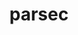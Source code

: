 ---
title: "parsec"
layout: cache
categories: [package, develop]
meta: {"versions": ["3.0.2209"], "compilers": ["gcc@=11.1.0", "oneapi@=2023.0.0", "oneapi@=2023.1.0", "oneapi@=2023.2.0"], "oss": ["ubuntu20.04"], "platforms": ["linux"], "targets": ["ppc64le", "x86_64", "x86_64_v3"], "stacks": ["e4s", "e4s-oneapi", "e4s-power", "root"], "num_specs": 63, "num_specs_by_stack": {"root": 63, "e4s-power": 12, "e4s-oneapi": 14, "e4s": 6}}
spec_details: [{"hash": "3fazyfp6dstujxvqkgua4tpz5q3tl7bk", "compiler": "gcc@=11.1.0", "versions": ["3.0.2209"], "os": "ubuntu20.04", "platform": "linux", "target": "ppc64le", "variants": ["build_system=cmake", "build_type=RelWithDebInfo", "~cuda", "~debug_verbose", "generator=make", "~ipo", "~profile", "+shared"], "stacks": ["root"], "size": "-", "tarball": "https://binaries.spack.io/develop/build_cache/linux-ubuntu20.04-ppc64le/gcc-11.1.0/parsec-3.0.2209/linux-ubuntu20.04-ppc64le-gcc-11.1.0-parsec-3.0.2209-3fazyfp6dstujxvqkgua4tpz5q3tl7bk.spack"}, {"hash": "2igkawkdyk7mqyuxtkmrufxjzwr53mxw", "compiler": "gcc@=11.1.0", "versions": ["3.0.2209"], "os": "ubuntu20.04", "platform": "linux", "target": "ppc64le", "variants": ["build_system=cmake", "build_type=RelWithDebInfo", "+cuda", "cuda_arch=70", "~debug_verbose", "generator=make", "~ipo", "~profile", "+shared"], "stacks": ["e4s-power", "root"], "size": "-", "tarball": "https://binaries.spack.io/develop/build_cache/linux-ubuntu20.04-ppc64le/gcc-11.1.0/parsec-3.0.2209/linux-ubuntu20.04-ppc64le-gcc-11.1.0-parsec-3.0.2209-2igkawkdyk7mqyuxtkmrufxjzwr53mxw.spack"}, {"hash": "2qs7j6cmrp6bdceo3vkno53ad3k4sxy2", "compiler": "gcc@=11.1.0", "versions": ["3.0.2209"], "os": "ubuntu20.04", "platform": "linux", "target": "ppc64le", "variants": ["build_system=cmake", "build_type=RelWithDebInfo", "~cuda", "~debug_verbose", "generator=make", "~ipo", "~profile", "+shared"], "stacks": ["root"], "size": "-", "tarball": "https://binaries.spack.io/develop/build_cache/linux-ubuntu20.04-ppc64le/gcc-11.1.0/parsec-3.0.2209/linux-ubuntu20.04-ppc64le-gcc-11.1.0-parsec-3.0.2209-2qs7j6cmrp6bdceo3vkno53ad3k4sxy2.spack"}, {"hash": "2ppdbr5lpjbp6ercsuaawwdibvrnxdc4", "compiler": "gcc@=11.1.0", "versions": ["3.0.2209"], "os": "ubuntu20.04", "platform": "linux", "target": "ppc64le", "variants": ["build_system=cmake", "build_type=RelWithDebInfo", "+cuda", "cuda_arch=70", "~debug_verbose", "generator=make", "~ipo", "~profile", "+shared"], "stacks": ["root"], "size": "-", "tarball": "https://binaries.spack.io/develop/build_cache/linux-ubuntu20.04-ppc64le/gcc-11.1.0/parsec-3.0.2209/linux-ubuntu20.04-ppc64le-gcc-11.1.0-parsec-3.0.2209-2ppdbr5lpjbp6ercsuaawwdibvrnxdc4.spack"}, {"hash": "7gztlb3nho4s3s35t6pxfgquespt5kfc", "compiler": "gcc@=11.1.0", "versions": ["3.0.2209"], "os": "ubuntu20.04", "platform": "linux", "target": "ppc64le", "variants": ["build_system=cmake", "build_type=RelWithDebInfo", "~cuda", "~debug_verbose", "generator=make", "~ipo", "~profile", "+shared"], "stacks": ["e4s-power", "root"], "size": "-", "tarball": "https://binaries.spack.io/develop/build_cache/linux-ubuntu20.04-ppc64le/gcc-11.1.0/parsec-3.0.2209/linux-ubuntu20.04-ppc64le-gcc-11.1.0-parsec-3.0.2209-7gztlb3nho4s3s35t6pxfgquespt5kfc.spack"}, {"hash": "2tacwhper2l4sp3e62l2y6mi2yh6stth", "compiler": "gcc@=11.1.0", "versions": ["3.0.2209"], "os": "ubuntu20.04", "platform": "linux", "target": "ppc64le", "variants": ["build_system=cmake", "build_type=RelWithDebInfo", "~cuda", "~debug_verbose", "generator=make", "~ipo", "~profile", "+shared"], "stacks": ["root"], "size": "-", "tarball": "https://binaries.spack.io/develop/build_cache/linux-ubuntu20.04-ppc64le/gcc-11.1.0/parsec-3.0.2209/linux-ubuntu20.04-ppc64le-gcc-11.1.0-parsec-3.0.2209-2tacwhper2l4sp3e62l2y6mi2yh6stth.spack"}, {"hash": "6aleedc7ziuedvinugy5w4ffehnqawky", "compiler": "gcc@=11.1.0", "versions": ["3.0.2209"], "os": "ubuntu20.04", "platform": "linux", "target": "ppc64le", "variants": ["build_system=cmake", "build_type=RelWithDebInfo", "+cuda", "cuda_arch=70", "~debug_verbose", "generator=make", "~ipo", "~profile", "+shared"], "stacks": ["root"], "size": "-", "tarball": "https://binaries.spack.io/develop/build_cache/linux-ubuntu20.04-ppc64le/gcc-11.1.0/parsec-3.0.2209/linux-ubuntu20.04-ppc64le-gcc-11.1.0-parsec-3.0.2209-6aleedc7ziuedvinugy5w4ffehnqawky.spack"}, {"hash": "auhzpkfht5ysfbzpcsqnka4j4jcis4j7", "compiler": "gcc@=11.1.0", "versions": ["3.0.2209"], "os": "ubuntu20.04", "platform": "linux", "target": "ppc64le", "variants": ["build_system=cmake", "build_type=RelWithDebInfo", "+cuda", "cuda_arch=70", "~debug_verbose", "generator=make", "~ipo", "~profile", "+shared"], "stacks": ["e4s-power", "root"], "size": "-", "tarball": "https://binaries.spack.io/develop/build_cache/linux-ubuntu20.04-ppc64le/gcc-11.1.0/parsec-3.0.2209/linux-ubuntu20.04-ppc64le-gcc-11.1.0-parsec-3.0.2209-auhzpkfht5ysfbzpcsqnka4j4jcis4j7.spack"}, {"hash": "4ptixtry32dpojo3tikwubhgvycpomlg", "compiler": "gcc@=11.1.0", "versions": ["3.0.2209"], "os": "ubuntu20.04", "platform": "linux", "target": "ppc64le", "variants": ["build_system=cmake", "build_type=RelWithDebInfo", "+cuda", "cuda_arch=70", "~debug_verbose", "generator=make", "~ipo", "~profile", "+shared"], "stacks": ["e4s-power", "root"], "size": "-", "tarball": "https://binaries.spack.io/develop/build_cache/linux-ubuntu20.04-ppc64le/gcc-11.1.0/parsec-3.0.2209/linux-ubuntu20.04-ppc64le-gcc-11.1.0-parsec-3.0.2209-4ptixtry32dpojo3tikwubhgvycpomlg.spack"}, {"hash": "cxcxub5r6eeq35yl2pyqdqs3ipzygrq5", "compiler": "gcc@=11.1.0", "versions": ["3.0.2209"], "os": "ubuntu20.04", "platform": "linux", "target": "ppc64le", "variants": ["build_system=cmake", "build_type=RelWithDebInfo", "+cuda", "cuda_arch=70", "~debug_verbose", "generator=make", "~ipo", "~profile", "+shared"], "stacks": ["root"], "size": "-", "tarball": "https://binaries.spack.io/develop/build_cache/linux-ubuntu20.04-ppc64le/gcc-11.1.0/parsec-3.0.2209/linux-ubuntu20.04-ppc64le-gcc-11.1.0-parsec-3.0.2209-cxcxub5r6eeq35yl2pyqdqs3ipzygrq5.spack"}, {"hash": "bheuyzh7k2j6t6xcvyupchgsitaf2qis", "compiler": "gcc@=11.1.0", "versions": ["3.0.2209"], "os": "ubuntu20.04", "platform": "linux", "target": "ppc64le", "variants": ["build_system=cmake", "build_type=RelWithDebInfo", "~cuda", "~debug_verbose", "generator=make", "~ipo", "~profile", "+shared"], "stacks": ["e4s-power", "root"], "size": "-", "tarball": "https://binaries.spack.io/develop/build_cache/linux-ubuntu20.04-ppc64le/gcc-11.1.0/parsec-3.0.2209/linux-ubuntu20.04-ppc64le-gcc-11.1.0-parsec-3.0.2209-bheuyzh7k2j6t6xcvyupchgsitaf2qis.spack"}, {"hash": "3syir7liliayne7xrmj5wyzkw6omsz2u", "compiler": "gcc@=11.1.0", "versions": ["3.0.2209"], "os": "ubuntu20.04", "platform": "linux", "target": "ppc64le", "variants": ["build_system=cmake", "build_type=RelWithDebInfo", "~cuda", "~debug_verbose", "generator=make", "~ipo", "~profile", "+shared"], "stacks": ["e4s-power", "root"], "size": "-", "tarball": "https://binaries.spack.io/develop/build_cache/linux-ubuntu20.04-ppc64le/gcc-11.1.0/parsec-3.0.2209/linux-ubuntu20.04-ppc64le-gcc-11.1.0-parsec-3.0.2209-3syir7liliayne7xrmj5wyzkw6omsz2u.spack"}, {"hash": "c7lra4e7kyst2kkkrmf33cwzuypp2zuu", "compiler": "gcc@=11.1.0", "versions": ["3.0.2209"], "os": "ubuntu20.04", "platform": "linux", "target": "ppc64le", "variants": ["build_system=cmake", "build_type=RelWithDebInfo", "~cuda", "~debug_verbose", "generator=make", "~ipo", "~profile", "+shared"], "stacks": ["root"], "size": "-", "tarball": "https://binaries.spack.io/develop/build_cache/linux-ubuntu20.04-ppc64le/gcc-11.1.0/parsec-3.0.2209/linux-ubuntu20.04-ppc64le-gcc-11.1.0-parsec-3.0.2209-c7lra4e7kyst2kkkrmf33cwzuypp2zuu.spack"}, {"hash": "mvdnkbnwew5ocwbpznyin5ogoxx24a6w", "compiler": "gcc@=11.1.0", "versions": ["3.0.2209"], "os": "ubuntu20.04", "platform": "linux", "target": "ppc64le", "variants": ["build_system=cmake", "build_type=RelWithDebInfo", "+cuda", "cuda_arch=70", "~debug_verbose", "generator=make", "~ipo", "~profile", "+shared"], "stacks": ["root"], "size": "-", "tarball": "https://binaries.spack.io/develop/build_cache/linux-ubuntu20.04-ppc64le/gcc-11.1.0/parsec-3.0.2209/linux-ubuntu20.04-ppc64le-gcc-11.1.0-parsec-3.0.2209-mvdnkbnwew5ocwbpznyin5ogoxx24a6w.spack"}, {"hash": "th3lqatl56lhwufzsqilq5pnetpqi7dw", "compiler": "gcc@=11.1.0", "versions": ["3.0.2209"], "os": "ubuntu20.04", "platform": "linux", "target": "ppc64le", "variants": ["build_system=cmake", "build_type=RelWithDebInfo", "+cuda", "cuda_arch=70", "~debug_verbose", "generator=make", "~ipo", "~profile", "+shared"], "stacks": ["root"], "size": "-", "tarball": "https://binaries.spack.io/develop/build_cache/linux-ubuntu20.04-ppc64le/gcc-11.1.0/parsec-3.0.2209/linux-ubuntu20.04-ppc64le-gcc-11.1.0-parsec-3.0.2209-th3lqatl56lhwufzsqilq5pnetpqi7dw.spack"}, {"hash": "dtuls6zb5wvfnhjd3arfuqoqd2carnwh", "compiler": "gcc@=11.1.0", "versions": ["3.0.2209"], "os": "ubuntu20.04", "platform": "linux", "target": "ppc64le", "variants": ["build_system=cmake", "build_type=RelWithDebInfo", "+cuda", "cuda_arch=70", "~debug_verbose", "generator=make", "~ipo", "~profile", "+shared"], "stacks": ["root"], "size": "-", "tarball": "https://binaries.spack.io/develop/build_cache/linux-ubuntu20.04-ppc64le/gcc-11.1.0/parsec-3.0.2209/linux-ubuntu20.04-ppc64le-gcc-11.1.0-parsec-3.0.2209-dtuls6zb5wvfnhjd3arfuqoqd2carnwh.spack"}, {"hash": "3pnc4ksa3c7oyt7wz5vx6ldmhw76xljm", "compiler": "gcc@=11.1.0", "versions": ["3.0.2209"], "os": "ubuntu20.04", "platform": "linux", "target": "ppc64le", "variants": ["build_system=cmake", "build_type=RelWithDebInfo", "+cuda", "cuda_arch=70", "~debug_verbose", "generator=make", "~ipo", "~profile", "+shared"], "stacks": ["e4s-power", "root"], "size": "-", "tarball": "https://binaries.spack.io/develop/build_cache/linux-ubuntu20.04-ppc64le/gcc-11.1.0/parsec-3.0.2209/linux-ubuntu20.04-ppc64le-gcc-11.1.0-parsec-3.0.2209-3pnc4ksa3c7oyt7wz5vx6ldmhw76xljm.spack"}, {"hash": "mfwgatbm37qyga3ocokrrspgoqpa5d3f", "compiler": "gcc@=11.1.0", "versions": ["3.0.2209"], "os": "ubuntu20.04", "platform": "linux", "target": "ppc64le", "variants": ["build_system=cmake", "build_type=RelWithDebInfo", "+cuda", "cuda_arch=70", "~debug_verbose", "generator=make", "~ipo", "~profile", "+shared"], "stacks": ["root"], "size": "-", "tarball": "https://binaries.spack.io/develop/build_cache/linux-ubuntu20.04-ppc64le/gcc-11.1.0/parsec-3.0.2209/linux-ubuntu20.04-ppc64le-gcc-11.1.0-parsec-3.0.2209-mfwgatbm37qyga3ocokrrspgoqpa5d3f.spack"}, {"hash": "c5cmlf2rxbkqlnczdmqrf4bad6ucd4g4", "compiler": "gcc@=11.1.0", "versions": ["3.0.2209"], "os": "ubuntu20.04", "platform": "linux", "target": "ppc64le", "variants": ["build_system=cmake", "build_type=RelWithDebInfo", "~cuda", "~debug_verbose", "generator=make", "~ipo", "~profile", "+shared"], "stacks": ["e4s-power", "root"], "size": "-", "tarball": "https://binaries.spack.io/develop/build_cache/linux-ubuntu20.04-ppc64le/gcc-11.1.0/parsec-3.0.2209/linux-ubuntu20.04-ppc64le-gcc-11.1.0-parsec-3.0.2209-c5cmlf2rxbkqlnczdmqrf4bad6ucd4g4.spack"}, {"hash": "ddcq74lg3m7yynuinbkoowxlp7orcay3", "compiler": "gcc@=11.1.0", "versions": ["3.0.2209"], "os": "ubuntu20.04", "platform": "linux", "target": "ppc64le", "variants": ["build_system=cmake", "build_type=RelWithDebInfo", "~cuda", "~debug_verbose", "generator=make", "~ipo", "~profile", "+shared"], "stacks": ["root"], "size": "-", "tarball": "https://binaries.spack.io/develop/build_cache/linux-ubuntu20.04-ppc64le/gcc-11.1.0/parsec-3.0.2209/linux-ubuntu20.04-ppc64le-gcc-11.1.0-parsec-3.0.2209-ddcq74lg3m7yynuinbkoowxlp7orcay3.spack"}, {"hash": "kbiqiil2m2fj2h6clf6zdni45r4yuqb3", "compiler": "gcc@=11.1.0", "versions": ["3.0.2209"], "os": "ubuntu20.04", "platform": "linux", "target": "ppc64le", "variants": ["build_system=cmake", "build_type=RelWithDebInfo", "+cuda", "cuda_arch=70", "~debug_verbose", "generator=make", "~ipo", "~profile", "+shared"], "stacks": ["e4s-power", "root"], "size": "-", "tarball": "https://binaries.spack.io/develop/build_cache/linux-ubuntu20.04-ppc64le/gcc-11.1.0/parsec-3.0.2209/linux-ubuntu20.04-ppc64le-gcc-11.1.0-parsec-3.0.2209-kbiqiil2m2fj2h6clf6zdni45r4yuqb3.spack"}, {"hash": "fhsvjhfil6sno6c5qvnarcmnsrvvccvl", "compiler": "gcc@=11.1.0", "versions": ["3.0.2209"], "os": "ubuntu20.04", "platform": "linux", "target": "ppc64le", "variants": ["build_system=cmake", "build_type=RelWithDebInfo", "~cuda", "~debug_verbose", "generator=make", "~ipo", "~profile", "+shared"], "stacks": ["root"], "size": "-", "tarball": "https://binaries.spack.io/develop/build_cache/linux-ubuntu20.04-ppc64le/gcc-11.1.0/parsec-3.0.2209/linux-ubuntu20.04-ppc64le-gcc-11.1.0-parsec-3.0.2209-fhsvjhfil6sno6c5qvnarcmnsrvvccvl.spack"}, {"hash": "juchsmtlw56mthyjodipgjbuv2bzjl7e", "compiler": "gcc@=11.1.0", "versions": ["3.0.2209"], "os": "ubuntu20.04", "platform": "linux", "target": "ppc64le", "variants": ["build_system=cmake", "build_type=RelWithDebInfo", "+cuda", "cuda_arch=70", "~debug_verbose", "generator=make", "~ipo", "~profile", "+shared"], "stacks": ["root"], "size": "-", "tarball": "https://binaries.spack.io/develop/build_cache/linux-ubuntu20.04-ppc64le/gcc-11.1.0/parsec-3.0.2209/linux-ubuntu20.04-ppc64le-gcc-11.1.0-parsec-3.0.2209-juchsmtlw56mthyjodipgjbuv2bzjl7e.spack"}, {"hash": "d5ct5aiowv3pvi7d5rbwijdyjjujdxlg", "compiler": "gcc@=11.1.0", "versions": ["3.0.2209"], "os": "ubuntu20.04", "platform": "linux", "target": "ppc64le", "variants": ["build_system=cmake", "build_type=RelWithDebInfo", "~cuda", "~debug_verbose", "generator=make", "~ipo", "~profile", "+shared"], "stacks": ["root"], "size": "-", "tarball": "https://binaries.spack.io/develop/build_cache/linux-ubuntu20.04-ppc64le/gcc-11.1.0/parsec-3.0.2209/linux-ubuntu20.04-ppc64le-gcc-11.1.0-parsec-3.0.2209-d5ct5aiowv3pvi7d5rbwijdyjjujdxlg.spack"}, {"hash": "isj5dvb7guifj6je22iktzi3sslhqldl", "compiler": "gcc@=11.1.0", "versions": ["3.0.2209"], "os": "ubuntu20.04", "platform": "linux", "target": "ppc64le", "variants": ["build_system=cmake", "build_type=RelWithDebInfo", "~cuda", "~debug_verbose", "generator=make", "~ipo", "~profile", "+shared"], "stacks": ["root"], "size": "-", "tarball": "https://binaries.spack.io/develop/build_cache/linux-ubuntu20.04-ppc64le/gcc-11.1.0/parsec-3.0.2209/linux-ubuntu20.04-ppc64le-gcc-11.1.0-parsec-3.0.2209-isj5dvb7guifj6je22iktzi3sslhqldl.spack"}, {"hash": "em4uo72pjjkyyoklk2mmkjxegokrqwji", "compiler": "gcc@=11.1.0", "versions": ["3.0.2209"], "os": "ubuntu20.04", "platform": "linux", "target": "ppc64le", "variants": ["build_system=cmake", "build_type=RelWithDebInfo", "+cuda", "cuda_arch=70", "~debug_verbose", "generator=make", "~ipo", "~profile", "+shared"], "stacks": ["root"], "size": "-", "tarball": "https://binaries.spack.io/develop/build_cache/linux-ubuntu20.04-ppc64le/gcc-11.1.0/parsec-3.0.2209/linux-ubuntu20.04-ppc64le-gcc-11.1.0-parsec-3.0.2209-em4uo72pjjkyyoklk2mmkjxegokrqwji.spack"}, {"hash": "glxlpyrczbvy7qeyr3eac6gnkhqgvdiq", "compiler": "gcc@=11.1.0", "versions": ["3.0.2209"], "os": "ubuntu20.04", "platform": "linux", "target": "ppc64le", "variants": ["build_system=cmake", "build_type=RelWithDebInfo", "~cuda", "~debug_verbose", "generator=make", "~ipo", "~profile", "+shared"], "stacks": ["root"], "size": "-", "tarball": "https://binaries.spack.io/develop/build_cache/linux-ubuntu20.04-ppc64le/gcc-11.1.0/parsec-3.0.2209/linux-ubuntu20.04-ppc64le-gcc-11.1.0-parsec-3.0.2209-glxlpyrczbvy7qeyr3eac6gnkhqgvdiq.spack"}, {"hash": "nqza5zxgvgxh7j3uagh3lorg6onhdnqo", "compiler": "gcc@=11.1.0", "versions": ["3.0.2209"], "os": "ubuntu20.04", "platform": "linux", "target": "ppc64le", "variants": ["build_system=cmake", "build_type=RelWithDebInfo", "+cuda", "cuda_arch=70", "~debug_verbose", "generator=make", "~ipo", "~profile", "+shared"], "stacks": ["root"], "size": "-", "tarball": "https://binaries.spack.io/develop/build_cache/linux-ubuntu20.04-ppc64le/gcc-11.1.0/parsec-3.0.2209/linux-ubuntu20.04-ppc64le-gcc-11.1.0-parsec-3.0.2209-nqza5zxgvgxh7j3uagh3lorg6onhdnqo.spack"}, {"hash": "jq3gbvk345ht2dmlrvtdksyzirmkq4p6", "compiler": "gcc@=11.1.0", "versions": ["3.0.2209"], "os": "ubuntu20.04", "platform": "linux", "target": "ppc64le", "variants": ["build_system=cmake", "build_type=RelWithDebInfo", "~cuda", "~debug_verbose", "generator=make", "~ipo", "~profile", "+shared"], "stacks": ["e4s-power", "root"], "size": "-", "tarball": "https://binaries.spack.io/develop/build_cache/linux-ubuntu20.04-ppc64le/gcc-11.1.0/parsec-3.0.2209/linux-ubuntu20.04-ppc64le-gcc-11.1.0-parsec-3.0.2209-jq3gbvk345ht2dmlrvtdksyzirmkq4p6.spack"}, {"hash": "svibihvj5jpiediuiucin3kk2yqrjvai", "compiler": "gcc@=11.1.0", "versions": ["3.0.2209"], "os": "ubuntu20.04", "platform": "linux", "target": "ppc64le", "variants": ["build_system=cmake", "build_type=RelWithDebInfo", "~cuda", "~debug_verbose", "generator=make", "~ipo", "~profile", "+shared"], "stacks": ["e4s-power", "root"], "size": "-", "tarball": "https://binaries.spack.io/develop/build_cache/linux-ubuntu20.04-ppc64le/gcc-11.1.0/parsec-3.0.2209/linux-ubuntu20.04-ppc64le-gcc-11.1.0-parsec-3.0.2209-svibihvj5jpiediuiucin3kk2yqrjvai.spack"}, {"hash": "hlvnorrywr6sls7h7ocqg6vv2x7bdfau", "compiler": "gcc@=11.1.0", "versions": ["3.0.2209"], "os": "ubuntu20.04", "platform": "linux", "target": "ppc64le", "variants": ["build_system=cmake", "build_type=RelWithDebInfo", "+cuda", "cuda_arch=70", "~debug_verbose", "generator=make", "~ipo", "~profile", "+shared"], "stacks": ["root"], "size": "-", "tarball": "https://binaries.spack.io/develop/build_cache/linux-ubuntu20.04-ppc64le/gcc-11.1.0/parsec-3.0.2209/linux-ubuntu20.04-ppc64le-gcc-11.1.0-parsec-3.0.2209-hlvnorrywr6sls7h7ocqg6vv2x7bdfau.spack"}, {"hash": "y5ltn6uflibgbxlsl7fkn73ht3dbhyot", "compiler": "gcc@=11.1.0", "versions": ["3.0.2209"], "os": "ubuntu20.04", "platform": "linux", "target": "ppc64le", "variants": ["build_system=cmake", "build_type=RelWithDebInfo", "+cuda", "cuda_arch=70", "~debug_verbose", "generator=make", "~ipo", "~profile", "+shared"], "stacks": ["e4s-power", "root"], "size": "-", "tarball": "https://binaries.spack.io/develop/build_cache/linux-ubuntu20.04-ppc64le/gcc-11.1.0/parsec-3.0.2209/linux-ubuntu20.04-ppc64le-gcc-11.1.0-parsec-3.0.2209-y5ltn6uflibgbxlsl7fkn73ht3dbhyot.spack"}, {"hash": "vepwnqs5lcexin3ou4iljqnpmww5f2j2", "compiler": "gcc@=11.1.0", "versions": ["3.0.2209"], "os": "ubuntu20.04", "platform": "linux", "target": "ppc64le", "variants": ["build_system=cmake", "build_type=RelWithDebInfo", "~cuda", "~debug_verbose", "generator=make", "~ipo", "~profile", "+shared"], "stacks": ["root"], "size": "-", "tarball": "https://binaries.spack.io/develop/build_cache/linux-ubuntu20.04-ppc64le/gcc-11.1.0/parsec-3.0.2209/linux-ubuntu20.04-ppc64le-gcc-11.1.0-parsec-3.0.2209-vepwnqs5lcexin3ou4iljqnpmww5f2j2.spack"}, {"hash": "53z55a5m332rq727mfkbfcgdtnxltffa", "compiler": "oneapi@=2023.0.0", "versions": ["3.0.2209"], "os": "ubuntu20.04", "platform": "linux", "target": "x86_64", "variants": ["build_system=cmake", "build_type=RelWithDebInfo", "~cuda", "~debug_verbose", "generator=make", "~ipo", "~profile", "+shared"], "stacks": ["root", "e4s-oneapi"], "size": "-", "tarball": "https://binaries.spack.io/develop/build_cache/linux-ubuntu20.04-x86_64/oneapi-2023.0.0/parsec-3.0.2209/linux-ubuntu20.04-x86_64-oneapi-2023.0.0-parsec-3.0.2209-53z55a5m332rq727mfkbfcgdtnxltffa.spack"}, {"hash": "7bd5e22hbjgjhrvehicndykw3y7fviyl", "compiler": "oneapi@=2023.0.0", "versions": ["3.0.2209"], "os": "ubuntu20.04", "platform": "linux", "target": "x86_64", "variants": ["build_system=cmake", "build_type=RelWithDebInfo", "~cuda", "~debug_verbose", "generator=make", "~ipo", "~profile", "+shared"], "stacks": ["root"], "size": "-", "tarball": "https://binaries.spack.io/develop/build_cache/linux-ubuntu20.04-x86_64/oneapi-2023.0.0/parsec-3.0.2209/linux-ubuntu20.04-x86_64-oneapi-2023.0.0-parsec-3.0.2209-7bd5e22hbjgjhrvehicndykw3y7fviyl.spack"}, {"hash": "nhyca6tub3wavlkxc4xrmbe7mye7p6hu", "compiler": "oneapi@=2023.0.0", "versions": ["3.0.2209"], "os": "ubuntu20.04", "platform": "linux", "target": "x86_64", "variants": ["build_system=cmake", "build_type=RelWithDebInfo", "~cuda", "~debug_verbose", "generator=make", "~ipo", "~profile", "+shared"], "stacks": ["root", "e4s-oneapi"], "size": "-", "tarball": "https://binaries.spack.io/develop/build_cache/linux-ubuntu20.04-x86_64/oneapi-2023.0.0/parsec-3.0.2209/linux-ubuntu20.04-x86_64-oneapi-2023.0.0-parsec-3.0.2209-nhyca6tub3wavlkxc4xrmbe7mye7p6hu.spack"}, {"hash": "uvme43o4rxyyfhr5hxns3o4xbmpnegqi", "compiler": "oneapi@=2023.1.0", "versions": ["3.0.2209"], "os": "ubuntu20.04", "platform": "linux", "target": "x86_64", "variants": ["build_system=cmake", "build_type=RelWithDebInfo", "~cuda", "~debug_verbose", "generator=make", "~ipo", "~profile", "+shared"], "stacks": ["root", "e4s-oneapi"], "size": "-", "tarball": "https://binaries.spack.io/develop/build_cache/linux-ubuntu20.04-x86_64/oneapi-2023.1.0/parsec-3.0.2209/linux-ubuntu20.04-x86_64-oneapi-2023.1.0-parsec-3.0.2209-uvme43o4rxyyfhr5hxns3o4xbmpnegqi.spack"}, {"hash": "tuf3v6dn32zschvrfxbjrzj4zul6fklc", "compiler": "oneapi@=2023.1.0", "versions": ["3.0.2209"], "os": "ubuntu20.04", "platform": "linux", "target": "x86_64", "variants": ["build_system=cmake", "build_type=RelWithDebInfo", "~cuda", "~debug_verbose", "generator=make", "~ipo", "~profile", "+shared"], "stacks": ["root", "e4s-oneapi"], "size": "-", "tarball": "https://binaries.spack.io/develop/build_cache/linux-ubuntu20.04-x86_64/oneapi-2023.1.0/parsec-3.0.2209/linux-ubuntu20.04-x86_64-oneapi-2023.1.0-parsec-3.0.2209-tuf3v6dn32zschvrfxbjrzj4zul6fklc.spack"}, {"hash": "qgcbl2tmlln2tub4jxi5ppbkt2kqzirb", "compiler": "oneapi@=2023.2.0", "versions": ["3.0.2209"], "os": "ubuntu20.04", "platform": "linux", "target": "x86_64", "variants": ["build_system=cmake", "build_type=RelWithDebInfo", "~cuda", "~debug_verbose", "generator=make", "~ipo", "~profile", "+shared"], "stacks": ["root", "e4s-oneapi"], "size": "-", "tarball": "https://binaries.spack.io/develop/build_cache/linux-ubuntu20.04-x86_64/oneapi-2023.2.0/parsec-3.0.2209/linux-ubuntu20.04-x86_64-oneapi-2023.2.0-parsec-3.0.2209-qgcbl2tmlln2tub4jxi5ppbkt2kqzirb.spack"}, {"hash": "vll5hdbxkaeiilwbxwgl2k6d3xxiflru", "compiler": "oneapi@=2023.2.0", "versions": ["3.0.2209"], "os": "ubuntu20.04", "platform": "linux", "target": "x86_64", "variants": ["build_system=cmake", "build_type=RelWithDebInfo", "~cuda", "~debug_verbose", "generator=make", "~ipo", "~profile", "+shared"], "stacks": ["root", "e4s-oneapi"], "size": "-", "tarball": "https://binaries.spack.io/develop/build_cache/linux-ubuntu20.04-x86_64/oneapi-2023.2.0/parsec-3.0.2209/linux-ubuntu20.04-x86_64-oneapi-2023.2.0-parsec-3.0.2209-vll5hdbxkaeiilwbxwgl2k6d3xxiflru.spack"}, {"hash": "surdp3hrv3e3dsuctlluu66hehngb4yp", "compiler": "oneapi@=2023.2.0", "versions": ["3.0.2209"], "os": "ubuntu20.04", "platform": "linux", "target": "x86_64", "variants": ["build_system=cmake", "build_type=RelWithDebInfo", "~cuda", "~debug_verbose", "generator=make", "~ipo", "~profile", "+shared"], "stacks": ["root", "e4s-oneapi"], "size": "-", "tarball": "https://binaries.spack.io/develop/build_cache/linux-ubuntu20.04-x86_64/oneapi-2023.2.0/parsec-3.0.2209/linux-ubuntu20.04-x86_64-oneapi-2023.2.0-parsec-3.0.2209-surdp3hrv3e3dsuctlluu66hehngb4yp.spack"}, {"hash": "qs7epc5b4ofjb2knod2gykjzajihb4bq", "compiler": "oneapi@=2023.2.0", "versions": ["3.0.2209"], "os": "ubuntu20.04", "platform": "linux", "target": "x86_64", "variants": ["build_system=cmake", "build_type=RelWithDebInfo", "~cuda", "~debug_verbose", "generator=make", "~ipo", "~profile", "+shared"], "stacks": ["root", "e4s-oneapi"], "size": "-", "tarball": "https://binaries.spack.io/develop/build_cache/linux-ubuntu20.04-x86_64/oneapi-2023.2.0/parsec-3.0.2209/linux-ubuntu20.04-x86_64-oneapi-2023.2.0-parsec-3.0.2209-qs7epc5b4ofjb2knod2gykjzajihb4bq.spack"}, {"hash": "ilsgo2jzaiqolw75goqtrolg7ogmwdqn", "compiler": "oneapi@=2023.2.0", "versions": ["3.0.2209"], "os": "ubuntu20.04", "platform": "linux", "target": "x86_64", "variants": ["build_system=cmake", "build_type=RelWithDebInfo", "~cuda", "~debug_verbose", "generator=make", "~ipo", "~profile", "+shared"], "stacks": ["root", "e4s-oneapi"], "size": "-", "tarball": "https://binaries.spack.io/develop/build_cache/linux-ubuntu20.04-x86_64/oneapi-2023.2.0/parsec-3.0.2209/linux-ubuntu20.04-x86_64-oneapi-2023.2.0-parsec-3.0.2209-ilsgo2jzaiqolw75goqtrolg7ogmwdqn.spack"}, {"hash": "rgbx2qsxxkk3gnroyrub37k4yw63n44f", "compiler": "oneapi@=2023.2.0", "versions": ["3.0.2209"], "os": "ubuntu20.04", "platform": "linux", "target": "x86_64", "variants": ["build_system=cmake", "build_type=RelWithDebInfo", "~cuda", "~debug_verbose", "generator=make", "~ipo", "~profile", "+shared"], "stacks": ["root", "e4s-oneapi"], "size": "-", "tarball": "https://binaries.spack.io/develop/build_cache/linux-ubuntu20.04-x86_64/oneapi-2023.2.0/parsec-3.0.2209/linux-ubuntu20.04-x86_64-oneapi-2023.2.0-parsec-3.0.2209-rgbx2qsxxkk3gnroyrub37k4yw63n44f.spack"}, {"hash": "epenofkhg75udj4vf5kvh6if4hfmazq3", "compiler": "oneapi@=2023.2.0", "versions": ["3.0.2209"], "os": "ubuntu20.04", "platform": "linux", "target": "x86_64", "variants": ["build_system=cmake", "build_type=RelWithDebInfo", "~cuda", "~debug_verbose", "generator=make", "~ipo", "~profile", "+shared"], "stacks": ["root", "e4s-oneapi"], "size": "-", "tarball": "https://binaries.spack.io/develop/build_cache/linux-ubuntu20.04-x86_64/oneapi-2023.2.0/parsec-3.0.2209/linux-ubuntu20.04-x86_64-oneapi-2023.2.0-parsec-3.0.2209-epenofkhg75udj4vf5kvh6if4hfmazq3.spack"}, {"hash": "ugz2yducsxpnbasmcfucn3ulzs4ctuum", "compiler": "oneapi@=2023.2.0", "versions": ["3.0.2209"], "os": "ubuntu20.04", "platform": "linux", "target": "x86_64", "variants": ["build_system=cmake", "build_type=RelWithDebInfo", "~cuda", "~debug_verbose", "generator=make", "~ipo", "~profile", "+shared"], "stacks": ["root", "e4s-oneapi"], "size": "-", "tarball": "https://binaries.spack.io/develop/build_cache/linux-ubuntu20.04-x86_64/oneapi-2023.2.0/parsec-3.0.2209/linux-ubuntu20.04-x86_64-oneapi-2023.2.0-parsec-3.0.2209-ugz2yducsxpnbasmcfucn3ulzs4ctuum.spack"}, {"hash": "dhl76qs5io4b53g7edifs3i2ohmcd2k2", "compiler": "oneapi@=2023.2.0", "versions": ["3.0.2209"], "os": "ubuntu20.04", "platform": "linux", "target": "x86_64", "variants": ["build_system=cmake", "build_type=RelWithDebInfo", "~cuda", "~debug_verbose", "generator=make", "~ipo", "~profile", "+shared"], "stacks": ["root", "e4s-oneapi"], "size": "-", "tarball": "https://binaries.spack.io/develop/build_cache/linux-ubuntu20.04-x86_64/oneapi-2023.2.0/parsec-3.0.2209/linux-ubuntu20.04-x86_64-oneapi-2023.2.0-parsec-3.0.2209-dhl76qs5io4b53g7edifs3i2ohmcd2k2.spack"}, {"hash": "2jp6t74seidogp4hh5glk5zp6r7iyuji", "compiler": "oneapi@=2023.2.0", "versions": ["3.0.2209"], "os": "ubuntu20.04", "platform": "linux", "target": "x86_64", "variants": ["build_system=cmake", "build_type=RelWithDebInfo", "~cuda", "~debug_verbose", "generator=make", "~ipo", "~profile", "+shared"], "stacks": ["root", "e4s-oneapi"], "size": "-", "tarball": "https://binaries.spack.io/develop/build_cache/linux-ubuntu20.04-x86_64/oneapi-2023.2.0/parsec-3.0.2209/linux-ubuntu20.04-x86_64-oneapi-2023.2.0-parsec-3.0.2209-2jp6t74seidogp4hh5glk5zp6r7iyuji.spack"}, {"hash": "y2sv5etrxr46ptogadqjxfgzz6zdlzdn", "compiler": "gcc@=11.1.0", "versions": ["3.0.2209"], "os": "ubuntu20.04", "platform": "linux", "target": "x86_64_v3", "variants": ["build_system=cmake", "build_type=RelWithDebInfo", "~cuda", "~debug_verbose", "generator=make", "~ipo", "~profile", "+shared"], "stacks": ["e4s", "root"], "size": "-", "tarball": "https://binaries.spack.io/develop/build_cache/linux-ubuntu20.04-x86_64_v3/gcc-11.1.0/parsec-3.0.2209/linux-ubuntu20.04-x86_64_v3-gcc-11.1.0-parsec-3.0.2209-y2sv5etrxr46ptogadqjxfgzz6zdlzdn.spack"}, {"hash": "5kayifku3xp3nkfqrqyjaxts7hmxxucv", "compiler": "gcc@=11.1.0", "versions": ["3.0.2209"], "os": "ubuntu20.04", "platform": "linux", "target": "x86_64_v3", "variants": ["build_system=cmake", "build_type=RelWithDebInfo", "~cuda", "~debug_verbose", "generator=make", "~ipo", "~profile", "+shared"], "stacks": ["root"], "size": "-", "tarball": "https://binaries.spack.io/develop/build_cache/linux-ubuntu20.04-x86_64_v3/gcc-11.1.0/parsec-3.0.2209/linux-ubuntu20.04-x86_64_v3-gcc-11.1.0-parsec-3.0.2209-5kayifku3xp3nkfqrqyjaxts7hmxxucv.spack"}, {"hash": "od2aqkapi4fkf5rhxzwvyzhnpmybussq", "compiler": "gcc@=11.1.0", "versions": ["3.0.2209"], "os": "ubuntu20.04", "platform": "linux", "target": "x86_64_v3", "variants": ["build_system=cmake", "build_type=RelWithDebInfo", "~cuda", "~debug_verbose", "generator=make", "~ipo", "~profile", "+shared"], "stacks": ["root"], "size": "-", "tarball": "https://binaries.spack.io/develop/build_cache/linux-ubuntu20.04-x86_64_v3/gcc-11.1.0/parsec-3.0.2209/linux-ubuntu20.04-x86_64_v3-gcc-11.1.0-parsec-3.0.2209-od2aqkapi4fkf5rhxzwvyzhnpmybussq.spack"}, {"hash": "xtncndzuhty3pwbbqifef6apo4hvzjdy", "compiler": "gcc@=11.1.0", "versions": ["3.0.2209"], "os": "ubuntu20.04", "platform": "linux", "target": "x86_64_v3", "variants": ["build_system=cmake", "build_type=RelWithDebInfo", "~cuda", "~debug_verbose", "generator=make", "~ipo", "~profile", "+shared"], "stacks": ["e4s", "root"], "size": "-", "tarball": "https://binaries.spack.io/develop/build_cache/linux-ubuntu20.04-x86_64_v3/gcc-11.1.0/parsec-3.0.2209/linux-ubuntu20.04-x86_64_v3-gcc-11.1.0-parsec-3.0.2209-xtncndzuhty3pwbbqifef6apo4hvzjdy.spack"}, {"hash": "trsvjnwfoqrtmh4crwkujmrhjfyacahb", "compiler": "gcc@=11.1.0", "versions": ["3.0.2209"], "os": "ubuntu20.04", "platform": "linux", "target": "x86_64_v3", "variants": ["build_system=cmake", "build_type=RelWithDebInfo", "~cuda", "~debug_verbose", "generator=make", "~ipo", "~profile", "+shared"], "stacks": ["e4s", "root"], "size": "-", "tarball": "https://binaries.spack.io/develop/build_cache/linux-ubuntu20.04-x86_64_v3/gcc-11.1.0/parsec-3.0.2209/linux-ubuntu20.04-x86_64_v3-gcc-11.1.0-parsec-3.0.2209-trsvjnwfoqrtmh4crwkujmrhjfyacahb.spack"}, {"hash": "jlmxtaxzcu7vsydcu7yhxixph7y3yy5y", "compiler": "gcc@=11.1.0", "versions": ["3.0.2209"], "os": "ubuntu20.04", "platform": "linux", "target": "x86_64_v3", "variants": ["build_system=cmake", "build_type=RelWithDebInfo", "~cuda", "~debug_verbose", "generator=make", "~ipo", "~profile", "+shared"], "stacks": ["root"], "size": "-", "tarball": "https://binaries.spack.io/develop/build_cache/linux-ubuntu20.04-x86_64_v3/gcc-11.1.0/parsec-3.0.2209/linux-ubuntu20.04-x86_64_v3-gcc-11.1.0-parsec-3.0.2209-jlmxtaxzcu7vsydcu7yhxixph7y3yy5y.spack"}, {"hash": "n35qtv4pkyvl6gnwowasjctdzlqi3yt4", "compiler": "gcc@=11.1.0", "versions": ["3.0.2209"], "os": "ubuntu20.04", "platform": "linux", "target": "x86_64_v3", "variants": ["build_system=cmake", "build_type=RelWithDebInfo", "~cuda", "~debug_verbose", "generator=make", "~ipo", "~profile", "+shared"], "stacks": ["root"], "size": "-", "tarball": "https://binaries.spack.io/develop/build_cache/linux-ubuntu20.04-x86_64_v3/gcc-11.1.0/parsec-3.0.2209/linux-ubuntu20.04-x86_64_v3-gcc-11.1.0-parsec-3.0.2209-n35qtv4pkyvl6gnwowasjctdzlqi3yt4.spack"}, {"hash": "m2x547s2wdrorsln65jxtuum7y4hogo3", "compiler": "gcc@=11.1.0", "versions": ["3.0.2209"], "os": "ubuntu20.04", "platform": "linux", "target": "x86_64_v3", "variants": ["build_system=cmake", "build_type=RelWithDebInfo", "~cuda", "~debug_verbose", "generator=make", "~ipo", "~profile", "+shared"], "stacks": ["e4s", "root"], "size": "-", "tarball": "https://binaries.spack.io/develop/build_cache/linux-ubuntu20.04-x86_64_v3/gcc-11.1.0/parsec-3.0.2209/linux-ubuntu20.04-x86_64_v3-gcc-11.1.0-parsec-3.0.2209-m2x547s2wdrorsln65jxtuum7y4hogo3.spack"}, {"hash": "fen45lrqmhsafuea3u374rmclbhfrmeq", "compiler": "gcc@=11.1.0", "versions": ["3.0.2209"], "os": "ubuntu20.04", "platform": "linux", "target": "x86_64_v3", "variants": ["build_system=cmake", "build_type=RelWithDebInfo", "~cuda", "~debug_verbose", "generator=make", "~ipo", "~profile", "+shared"], "stacks": ["e4s", "root"], "size": "-", "tarball": "https://binaries.spack.io/develop/build_cache/linux-ubuntu20.04-x86_64_v3/gcc-11.1.0/parsec-3.0.2209/linux-ubuntu20.04-x86_64_v3-gcc-11.1.0-parsec-3.0.2209-fen45lrqmhsafuea3u374rmclbhfrmeq.spack"}, {"hash": "wuuhtxxmjzvbsi552dir7y7y244fgj4t", "compiler": "gcc@=11.1.0", "versions": ["3.0.2209"], "os": "ubuntu20.04", "platform": "linux", "target": "x86_64_v3", "variants": ["build_system=cmake", "build_type=RelWithDebInfo", "~cuda", "~debug_verbose", "generator=make", "~ipo", "~profile", "+shared"], "stacks": ["root"], "size": "-", "tarball": "https://binaries.spack.io/develop/build_cache/linux-ubuntu20.04-x86_64_v3/gcc-11.1.0/parsec-3.0.2209/linux-ubuntu20.04-x86_64_v3-gcc-11.1.0-parsec-3.0.2209-wuuhtxxmjzvbsi552dir7y7y244fgj4t.spack"}, {"hash": "w2gk34cam4rcv5bz5npnlcm4eriyojiw", "compiler": "gcc@=11.1.0", "versions": ["3.0.2209"], "os": "ubuntu20.04", "platform": "linux", "target": "x86_64_v3", "variants": ["build_system=cmake", "build_type=RelWithDebInfo", "~cuda", "~debug_verbose", "generator=make", "~ipo", "~profile", "+shared"], "stacks": ["root"], "size": "-", "tarball": "https://binaries.spack.io/develop/build_cache/linux-ubuntu20.04-x86_64_v3/gcc-11.1.0/parsec-3.0.2209/linux-ubuntu20.04-x86_64_v3-gcc-11.1.0-parsec-3.0.2209-w2gk34cam4rcv5bz5npnlcm4eriyojiw.spack"}, {"hash": "a2b7q6huqlonqerqefnm2gvouoh5rb6i", "compiler": "gcc@=11.1.0", "versions": ["3.0.2209"], "os": "ubuntu20.04", "platform": "linux", "target": "x86_64_v3", "variants": ["build_system=cmake", "build_type=RelWithDebInfo", "~cuda", "~debug_verbose", "generator=make", "~ipo", "~profile", "+shared"], "stacks": ["root"], "size": "-", "tarball": "https://binaries.spack.io/develop/build_cache/linux-ubuntu20.04-x86_64_v3/gcc-11.1.0/parsec-3.0.2209/linux-ubuntu20.04-x86_64_v3-gcc-11.1.0-parsec-3.0.2209-a2b7q6huqlonqerqefnm2gvouoh5rb6i.spack"}, {"hash": "ykqsmhnnresdrmz2o5gpxpyplzvm7xsf", "compiler": "gcc@=11.1.0", "versions": ["3.0.2209"], "os": "ubuntu20.04", "platform": "linux", "target": "x86_64_v3", "variants": ["build_system=cmake", "build_type=RelWithDebInfo", "~cuda", "~debug_verbose", "generator=make", "~ipo", "~profile", "+shared"], "stacks": ["e4s", "root"], "size": "-", "tarball": "https://binaries.spack.io/develop/build_cache/linux-ubuntu20.04-x86_64_v3/gcc-11.1.0/parsec-3.0.2209/linux-ubuntu20.04-x86_64_v3-gcc-11.1.0-parsec-3.0.2209-ykqsmhnnresdrmz2o5gpxpyplzvm7xsf.spack"}, {"hash": "ztji4ucuyujy3p5mjce3b2jtdje23pcn", "compiler": "gcc@=11.1.0", "versions": ["3.0.2209"], "os": "ubuntu20.04", "platform": "linux", "target": "x86_64_v3", "variants": ["build_system=cmake", "build_type=RelWithDebInfo", "~cuda", "~debug_verbose", "generator=make", "~ipo", "~profile", "+shared"], "stacks": ["root"], "size": "-", "tarball": "https://binaries.spack.io/develop/build_cache/linux-ubuntu20.04-x86_64_v3/gcc-11.1.0/parsec-3.0.2209/linux-ubuntu20.04-x86_64_v3-gcc-11.1.0-parsec-3.0.2209-ztji4ucuyujy3p5mjce3b2jtdje23pcn.spack"}, {"hash": "zo2xet6aodehrylw2pa3l4wpewzexszo", "compiler": "gcc@=11.1.0", "versions": ["3.0.2209"], "os": "ubuntu20.04", "platform": "linux", "target": "x86_64_v3", "variants": ["build_system=cmake", "build_type=RelWithDebInfo", "~cuda", "~debug_verbose", "generator=make", "~ipo", "~profile", "+shared"], "stacks": ["root"], "size": "-", "tarball": "https://binaries.spack.io/develop/build_cache/linux-ubuntu20.04-x86_64_v3/gcc-11.1.0/parsec-3.0.2209/linux-ubuntu20.04-x86_64_v3-gcc-11.1.0-parsec-3.0.2209-zo2xet6aodehrylw2pa3l4wpewzexszo.spack"}]
---